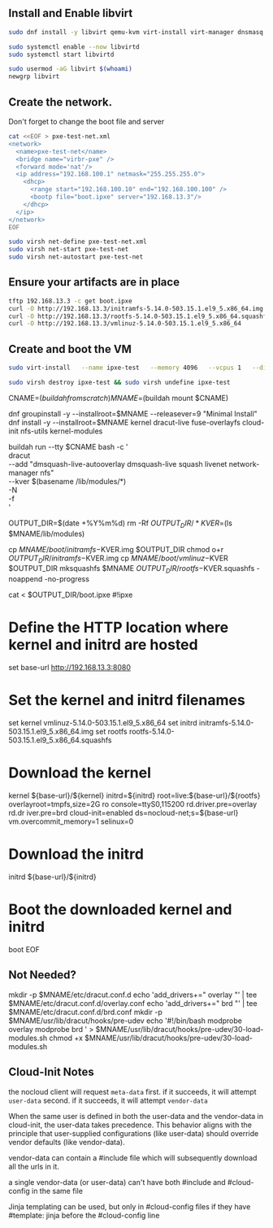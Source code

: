 

## Install and Enable libvirt

```bash
sudo dnf install -y libvirt qemu-kvm virt-install virt-manager dnsmasq

sudo systemctl enable --now libvirtd
sudo systemctl start libvirtd

sudo usermod -aG libvirt $(whoami)
newgrp libvirt
```

## Create the network.

Don't forget to change the boot file and server

```bash
cat <<EOF > pxe-test-net.xml
<network>
  <name>pxe-test-net</name>
  <bridge name="virbr-pxe" />
  <forward mode='nat'/>
  <ip address="192.168.100.1" netmask="255.255.255.0">
    <dhcp>
      <range start="192.168.100.10" end="192.168.100.100" />
      <bootp file="boot.ipxe" server="192.168.13.3"/>
    </dhcp>
  </ip>
</network>
EOF

sudo virsh net-define pxe-test-net.xml
sudo virsh net-start pxe-test-net
sudo virsh net-autostart pxe-test-net
```
## Ensure your artifacts are in place

```bash
tftp 192.168.13.3 -c get boot.ipxe
curl -O http://192.168.13.3/initramfs-5.14.0-503.15.1.el9_5.x86_64.img
curl -O http://192.168.13.3/rootfs-5.14.0-503.15.1.el9_5.x86_64.squashfs
curl -O http://192.168.13.3/vmlinuz-5.14.0-503.15.1.el9_5.x86_64
```

## Create and boot the VM

```bash
sudo virt-install   --name ipxe-test   --memory 4096   --vcpus 1   --disk none   --pxe   --os-variant generic   --network network:pxe-test-net,model=virtio   --boot network,hd  --nographics --tpm backend.type=emulator,backend.version=2.0,model=tpm-tis
```

```bash
sudo virsh destroy ipxe-test && sudo virsh undefine ipxe-test
```


CNAME=$(buildah from scratch)
MNAME=$(buildah mount $CNAME)

dnf groupinstall -y --installroot=$MNAME --releasever=9 "Minimal Install"
dnf install -y --installroot=$MNAME kernel dracut-live fuse-overlayfs cloud-init nfs-utils kernel-modules



buildah run --tty $CNAME bash -c ' \
     dracut \
     --add "dmsquash-live-autooverlay dmsquash-live squash livenet network-manager nfs" \
     --kver $(basename /lib/modules/*) \
     -N \
     -f \
     '

OUTPUT_DIR=$(date +%Y%m%d)
rm -Rf $OUTPUT_DIR/*
KVER=$(ls $MNAME/lib/modules)

cp $MNAME/boot/initramfs-$KVER.img $OUTPUT_DIR
chmod o+r $OUTPUT_DIR/initramfs-$KVER.img
cp $MNAME/boot/vmlinuz-$KVER $OUTPUT_DIR
mksquashfs $MNAME $OUTPUT_DIR/rootfs-$KVER.squashfs -noappend -no-progress




cat <<EOF > $OUTPUT_DIR/boot.ipxe
#!ipxe

# Define the HTTP location where kernel and initrd are hosted
set base-url http://192.168.13.3:8080

# Set the kernel and initrd filenames
set kernel vmlinuz-5.14.0-503.15.1.el9_5.x86_64
set initrd initramfs-5.14.0-503.15.1.el9_5.x86_64.img
set rootfs rootfs-5.14.0-503.15.1.el9_5.x86_64.squashfs

# Download the kernel
kernel $\{base-url}/$\{kernel} initrd=$\{initrd} root=live:$\{base-url}/$\{rootfs}  overlayroot=tmpfs,size=2G ro console=ttyS0,115200 rd.driver.pre=overlay rd.dr
iver.pre=brd cloud-init=enabled ds=nocloud-net;s=$\{base-url} vm.overcommit_memory=1 selinux=0

# Download the initrd
initrd $\{base-url}/$\{initrd}

# Boot the downloaded kernel and initrd
boot
EOF


## Not Needed?

mkdir -p $MNAME/etc/dracut.conf.d
echo 'add_drivers+=" overlay "' | tee $MNAME/etc/dracut.conf.d/overlay.conf
echo 'add_drivers+=" brd "' | tee $MNAME/etc/dracut.conf.d/brd.conf
mkdir -p $MNAME/usr/lib/dracut/hooks/pre-udev
echo '#!/bin/bash
modprobe overlay
modprobe brd
' > $MNAME/usr/lib/dracut/hooks/pre-udev/30-load-modules.sh
chmod +x $MNAME/usr/lib/dracut/hooks/pre-udev/30-load-modules.sh

## Cloud-Init Notes

the nocloud client will request `meta-data` first.
if it succeeds, it will attempt `user-data` second.
if it succeeds, it will attempt `vendor-data`

When the same user is defined in both the user-data and the vendor-data in cloud-init, the user-data takes precedence. This behavior aligns with the principle that user-supplied configurations (like user-data) should override vendor defaults (like vendor-data).

vendor-data can contain a #include file which will subsequently download all the urls in it.

a single vendor-data (or user-data) can't have both #include and #cloud-config in the same file

Jinja templating can be used, but only in #cloud-config files if they have #template: jinja before the #cloud-config line

